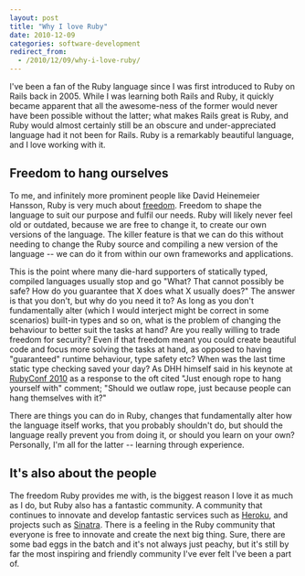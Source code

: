 ```yaml
---
layout: post
title: "Why I love Ruby"
date: 2010-12-09
categories: software-development
redirect_from:
  - /2010/12/09/why-i-love-ruby/
---
```


I've been a fan of the Ruby language since I was first introduced to Ruby on Rails back in 2005.
While I was learning both Rails and Ruby, it quickly became apparent that all the awesome-ness
of the former would never have been possible without the latter; what makes Rails great is Ruby,
and Ruby would almost certainly still be an obscure and under-appreciated language had it not
been for Rails. Ruby is a remarkably beautiful language, and I love working with it.


## Freedom to hang ourselves
To me, and infinitely more prominent people like David Heinemeier Hansson, Ruby is very much about
[freedom](http://tekpub.com/conferences/rubyconf2010/dhh). Freedom to shape the language to suit
our purpose and fulfil our needs.
Ruby will likely never feel old or outdated, because we are free to change it, to create our
own versions of the language. The killer feature is that we can do this without needing to
change the Ruby source and compiling a new version of the language -- we can do it from within
our own frameworks and applications.

This is the point where many die-hard supporters of statically typed, compiled languages
usually stop and go "What? That cannot possibly be safe? How do you guarantee that X does what
X usually does?" The answer is that you don't, but why do you need it to? As long as you don't
fundamentally alter (which I would interject might be correct in some scenarios) built-in types
and so on, what is the problem of changing the behaviour to better suit the tasks at hand?
Are you really willing to trade freedom for security? Even if that freedom meant you could
create beautiful code and focus more solving the tasks at hand, as opposed to having
"guaranteed" runtime behaviour, type safety etc?
When was the last time static type checking saved your day? As DHH himself said in his keynote
at [RubyConf 2010](http://www.rubyconf.org/) as a response to the oft cited "Just enough rope to
hang yourself with" comment; "Should we outlaw rope, just because people can hang themselves
with it?"

There are things you can do in Ruby, changes that fundamentally alter how the language itself
works, that you probably shouldn't do, but should the language really prevent you from doing it,
or should you learn on your own? Personally, I'm all for the latter -- learning through
experience.

## It's also about the people
The freedom Ruby provides me with, is the biggest reason I love it as much as I do, but Ruby
also has a fantastic community. A community that continues to innovate and develop fantastic
services such as [Heroku](http://heroku.com/), and projects such as
[Sinatra](http://www.sinatrarb.com/). There is a feeling in the Ruby community that everyone is
free to innovate and create the next big thing. Sure, there are some bad eggs in the batch
and it's not always just peachy, but it's still by far the most inspiring and friendly
community I've ever felt I've been a part of.
